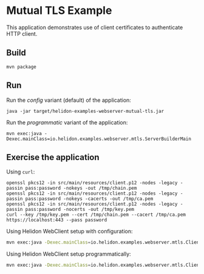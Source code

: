 # Mutual TLS Example

This application demonstrates use of client certificates to 
authenticate HTTP client.

## Build

```shell
mvn package
```

## Run

Run the _config_ variant (default) of the application:

```shell
java -jar target/helidon-examples-webserver-mutual-tls.jar
```

Run the _programmatic_ variant of the application:

```shell
mvn exec:java -Dexec.mainClass=io.helidon.examples.webserver.mtls.ServerBuilderMain
```

## Exercise the application

Using `curl`:

```shell
openssl pkcs12 -in src/main/resources/client.p12 -nodes -legacy -passin pass:password -nokeys -out /tmp/chain.pem
openssl pkcs12 -in src/main/resources/client.p12 -nodes -legacy -passin pass:password -nokeys -cacerts -out /tmp/ca.pem 
openssl pkcs12 -in src/main/resources/client.p12 -nodes -legacy -passin pass:password -nocerts -out /tmp/key.pem
curl --key /tmp/key.pem --cert /tmp/chain.pem --cacert /tmp/ca.pem https://localhost:443 --pass password
```

Using Helidon WebClient setup with configuration:

```bash
mvn exec:java -Dexec.mainClass=io.helidon.examples.webserver.mtls.ClientConfigMain
```

Using Helidon WebClient setup programmatically:

```bash
mvn exec:java -Dexec.mainClass=io.helidon.examples.webserver.mtls.ClientBuilderMain
```
